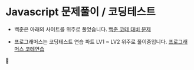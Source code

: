 # Javascript 문제풀이 / 코딩테스트

- 백준은 아래의 사이트를 위주로 풀었습니다.
[백준 코테 대비 문제](https://covenant.tistory.com/224)

- 프로그래머스는 코딩테스트 연습 파트 LV1 ~ LV2 위주로 풀이중입니다.
[프로그래머스 코테연습](https://school.programmers.co.kr/learn/challenges?order=recent&page=1&levels=2%2C1&languages=javascript&partIds=31236%2C25448%2C21366%2C20069%2C17214%2C12286%2C9317%2C22586%2C37527)

🙌